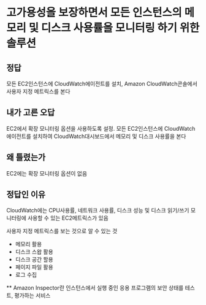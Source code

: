 # 고가용성을 보장하면서 모든 인스턴스의 메모리 및 디스크 사용률을 모니터링 하기 위한 솔루션

## 정답
모든 EC2인스턴스에 CloudWatch에이전트를 설치, Amazon CloudWatch콘솔에서 사용자 지정 메트릭스를 본다

## 내가 고른 오답
EC2에서 확장 모니터링 옵션을 사용하도록 설정. 모든 EC2인스턴스에 CloudWatch에이전트를 설치하여 CloudWatch대시보드에서 메모리 및 디스크 사용률을 본다

## 왜 틀렸는가
EC2에는 확장 모니터링 옵션이 없음

## 정답인 이유
CloudWatch에는 CPU사용률, 네트워크 사용률, 디스크 성능 및 디스크 읽기/쓰기 모니터링에 사용할 수 있는 EC2메트릭스가 있음

사용자 지정 메트릭스를 보는 것으로 알 수 있는 것
- 메모리 활용
- 디스크 스왑 활용
- 디스크 공간 할용
- 페이지 파일 활용
- 로그 수집

** Amazon Inspector란
인스턴스에서 실행 중인 응용 프로그램의 보안 상태를 테스트, 평가하는 서비스